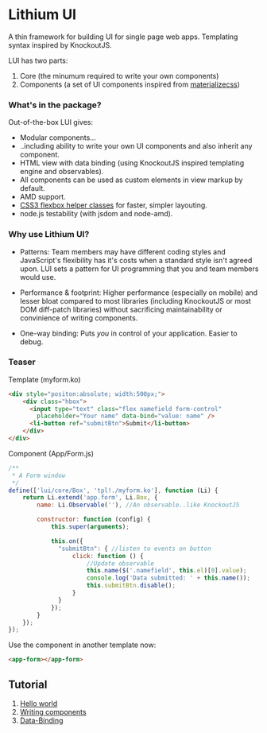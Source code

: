 Lithium UI
==========

A thin framework for building UI for single page web apps. Templating syntax inspired by KnockoutJS.

LUI has two parts:

1. Core (the minumum required to write your own components)
2. Components (a set of UI components inspired from [materializecss](materializecss.com))

### What's in the package?

Out-of-the-box LUI gives:
- Modular components...
- ..including ability to write your own UI components and also inherit any component.
- HTML view with data binding (using KnockoutJS inspired templating engine and observables).
- All components can be used as custom elements in view markup by default.
- AMD support.
- [CSS3 flexbox helper classes](https://github.com/Munawwar/flex-helper) for faster, simpler layouting.
- node.js testability (with jsdom and node-amd).

### Why use Lithium UI?

- Patterns: Team members may have different coding styles and JavaScript's flexibility has it's costs when a standard style isn't agreed upon. LUI sets a pattern for UI programming that you and team members would use.

- Performance & footprint: Higher performance (especially on mobile) and lesser bloat compared to most libraries (including KnockoutJS or most DOM diff-patch libraries) without sacrificing maintainability or convinience of writing components.

- One-way binding: Puts *you* in control of your application. Easier to debug.

### Teaser
Template (myform.ko)
```html
<div style="positon:absolute; width:500px;">
    <div class="hbox">
      <input type="text" class="flex namefield form-control"
        placeholder="Your name" data-bind="value: name" />
      <li-button ref="submitBtn">Submit</li-button>
    </div>
</div>
```
Component (App/Form.js)
```javascript
/**
 * A Form window
 */
define(['lui/core/Box', 'tpl!./myform.ko'], function (Li) {
    return Li.extend('app.form', Li.Box, {
        name: Li.Observable(''), //An observable..like KnockoutJS

        constructor: function (config) {
            this.super(arguments);

            this.on({
              "submitBtn": { //listen to events on button
                  click: function () {
                      //Update observable
                      this.name($('.namefield', this.el)[0].value);
                      console.log('Data submitted: ' + this.name());
                      this.submitBtn.disable();
                  }
              }
            });
        }
    });
});
```
Use the component in another template now:
```html
<app-form></app-form>
```

Tutorial
------
1. [Hello world](https://github.com/Munawwar/lithium-ui/wiki/Tutorial-1-Hello-World)
2. [Writing components](https://github.com/Munawwar/lithium-ui/wiki/Tutorial-2-Write-a-Component)
3. [Data-Binding](https://github.com/Munawwar/lithium-ui/wiki/Tutorial-3-Data-Binding)
